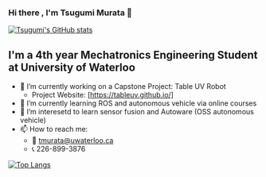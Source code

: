 ### Hi there , I'm Tsugumi Murata 👋

[![Tsugumi's GitHub stats](https://github-readme-stats.vercel.app/api?username=tmurata293)](https://github.com/anuraghazra/github-readme-stats)

## I'm a 4th year Mechatronics Engineering Student at University of Waterloo

- 🔭 I’m currently working on a Capstone Project: Table UV Robot
  - Project Website: [https://tableuv.github.io/]
- 🌱 I’m currently learning ROS and autonomous vehicle via online courses
- :thinking: I’m interesetd to learn sensor fusion and Autoware (OSS autonomous vehicle)
- 📫 How to reach me: 
  - :email:  tmurata@uwaterloo.ca 
  - :telephone_receiver: 226-899-3876

[![Top Langs](https://github-readme-stats.vercel.app/api/top-langs/?username=tmurata)](https://github.com/anuraghazra/github-readme-stats)
